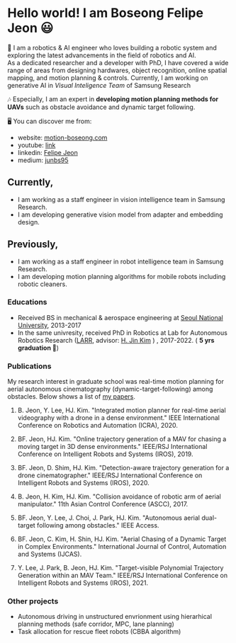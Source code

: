 # Hello world! I am Boseong Felipe Jeon 😃

🤖 I am a robotics & AI engineer who loves building a
robotic system and exploring the latest advancements in the field of robotics and AI.\
As a dedicated researcher and a developer with PhD, I have covered a wide range of
areas from designing hardwares, object recognition, online spatial mapping, and motion
planning & controls. Currently, I am working on generative AI in *Visual Inteligence Team* of Samsung Research

🎶 Especially, I am an expert in **developing motion planning methods for UAVs** such as obstacle avoidance and dynamic target following.

🖥️ You can discover me from:
- website: [motion-boseong.com](https://www.motion-boseong.com)
- youtube: [link](https://www.youtube.com/channel/UCPeLtCD0ouhFdLO60V7pjlw)
- linkedin: [Felipe Jeon](https://www.linkedin.com/in/felipe-jeon-491773226/)
- medium: [junbs95](https://medium.com/@junbs95)


## Currently, 
- I am working as a staff engineer in vision intelligence team in Samsung Research.
- I am developing generative vision model from adapter and embedding design.

## Previously, 
- I am working as a staff engineer in robot intelligence team in Samsung Research.
- I am developing motion planning algorithms for mobile robots including robotic cleaners.
### Educations

- Received BS in mechanical & aerospace engineering at
  [Seoul National University](https://en.snu.ac.kr/), 2013-2017
- In the same univresity, received PhD in Robotics at Lab for Autonomous Robotics Research
  ([LARR](https://larr.snu.ac.kr/), advisor:
  [H. Jin Kim](https://scholar.google.com/citations?user=TLQUwIMAAAAJ&hl=ko) ) ,
  2017-2022. ( <b>5 yrs graduation 🥷</b>)

###  Publications

My research interest in graduate school was real-time motion planning for aerial autonomous cinematography (dynamic-target-following) among obstacles. Below shows a list of [my papers](https://scholar.google.com/citations?user=ssYQ2w4AAAAJ&hl=ko).

1. B. Jeon, Y. Lee, HJ. Kim. "Integrated motion planner for real-time aerial videography with a drone in a dense environment." IEEE International Conference on Robotics and Automation (ICRA), 2020.

2. BF. Jeon, HJ. Kim. "Online trajectory generation of a MAV for chasing a moving target in 3D dense environments." IEEE/RSJ International Conference on Intelligent Robots and Systems (IROS), 2019.

3. BF. Jeon, D. Shim, HJ. Kim. "Detection-aware trajectory generation for a drone cinematographer." IEEE/RSJ International Conference on Intelligent Robots and Systems (IROS), 2020.

4. B. Jeon, H. Kim, HJ. Kim. "Collision avoidance of robotic arm of aerial manipulator." 11th Asian Control Conference (ASCC), 2017.

5. BF. Jeon, Y. Lee, J. Choi, J. Park, HJ. Kim. "Autonomous aerial dual-target following among obstacles." IEEE Access.

6. BF. Jeon, C. Kim, H. Shin, HJ. Kim. "Aerial Chasing of a Dynamic Target in Complex Environments." International Journal of Control, Automation and Systems (IJCAS).

7. Y. Lee, J. Park, B. Jeon, HJ. Kim. "Target-visible Polynomial Trajectory Generation within an MAV Team." IEEE/RSJ International Conference on Intelligent Robots and Systems (IROS), 2021.

### Other projects 
- Autonomous driving in unstructured envrionment using hierarhical planning methods (safe corridor, MPC, lane planning)
- Task allocation for rescue fleet robots (CBBA algorithm)



